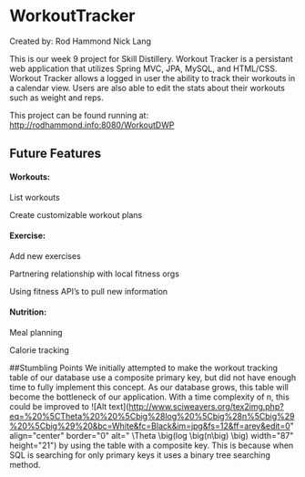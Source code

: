 # WorkoutTracker
Created by:
Rod Hammond
Nick Lang

This is our week 9 project for Skill Distillery. Workout Tracker is a persistant web application that utilizes Spring MVC, JPA, MySQL, and HTML/CSS. Workout Tracker allows a logged in user the ability to track their workouts in a calendar view. Users are also able to edit the stats about their workouts such as weight and reps.

This project can be found running at:
http://rodhammond.info:8080/WorkoutDWP

## Future Features
#### Workouts:
List workouts

Create customizable workout plans

#### Exercise:
Add new exercises

Partnering relationship with local fitness orgs

Using fitness API’s to pull new information

#### Nutrition:
Meal planning

Calorie tracking

##Stumbling Points
We initially attempted to make the workout tracking table of our database use a composite primary key, but did not have enough time to fully implement this concept. As our database grows, this table will become the bottleneck of our application. With a time complexity of n, this could be improved to ![Alt text](http://www.sciweavers.org/tex2img.php?eq=%20%5CTheta%20%20%5Cbig%28log%20%5Cbig%28n%5Cbig%29%20%5Cbig%29%20&bc=White&fc=Black&im=jpg&fs=12&ff=arev&edit=0" align="center" border="0" alt=" \Theta  \big(log \big(n\big) \big) width="87" height="21") by using the table with a composite key. This is because when SQL is searching for only primary keys it uses a binary tree searching method. 
